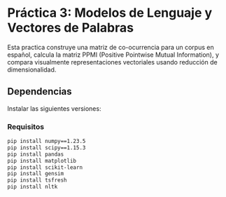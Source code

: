 # Práctica 3: Modelos de Lenguaje y Vectores de Palabras

Esta practica construye una matriz de co-ocurrencia para un corpus en español, calcula la matriz PPMI (Positive Pointwise Mutual Information), y compara visualmente representaciones vectoriales usando reducción de dimensionalidad.

##  Dependencias

Instalar las siguientes versiones:

###  Requisitos

```bash
pip install numpy==1.23.5
pip install scipy==1.15.3
pip install pandas
pip install matplotlib
pip install scikit-learn
pip install gensim
pip install tsfresh
pip install nltk
